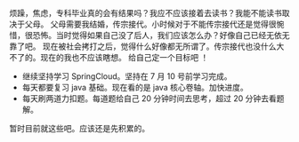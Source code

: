 烦躁，焦虑，专科毕业真的会有结果吗？我应不应该接着去读书？我能不能读书取决于父母。
父母需要我结婚，传宗接代。小时候对于不能传宗接代还是觉得很惋惜，很恐怖。当时觉得如果自己没了后人，我们应该怎么办？好像自己已经无依无靠了吧。
现在被社会拷打之后，觉得什么好像都无所谓了。传宗接代也没什么大不了的。现在的我也不应该瞎想。
给自己定一个目标吧 ！
- 继续坚持学习 SpringCloud。坚持在 7 月 10 号前学习完成。
- 每天都要复习 java 基础。现在看的是 java 核心卷轴。加快进度。
- 每天刷两道力扣题。每道题给自己 20 分钟时间去思考，超过 20 分钟去看题解。

暂时目前就这些吧。应该还是先积累的。